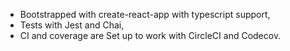 - Bootstrapped with create-react-app with typescript support,
- Tests with Jest and Chai,
- CI and coverage are Set up to work with CircleCI and Codecov.
